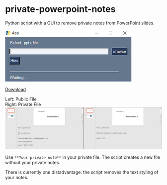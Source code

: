 # private-powerpoint-notes

Python script with a GUI to remove private notes from PowerPoint slides.

![screenshot](/screenshot.png)

<a href="https://github.com/jk31/private-powerpoint-notes/raw/master/gui/PrivatePowerPointNotes.exe">Download</a>

Left: Public File  
Right: Private File  
![example image](/slides/example.png)

Use `**Your private note**` in your private file. The script creates a new file without your private notes.

There is currently one distadvantage: the script removes the text styling of your notes.
